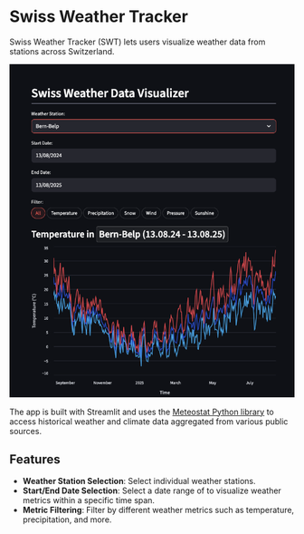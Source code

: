 # Swiss Weather Tracker

Swiss Weather Tracker (SWT) lets users visualize weather data from stations across Switzerland.

![App Screenshot](static/swt.png)

The app is built with Streamlit and uses the [Meteostat Python library](https://dev.meteostat.net/python/) to access historical weather and climate data aggregated from various public sources.

## Features

- **Weather Station Selection**: Select individual weather stations.
- **Start/End Date Selection**: Select a date range of to visualize weather metrics within a specific time span.
- **Metric Filtering**: Filter by different weather metrics such as temperature, precipitation, and more.
